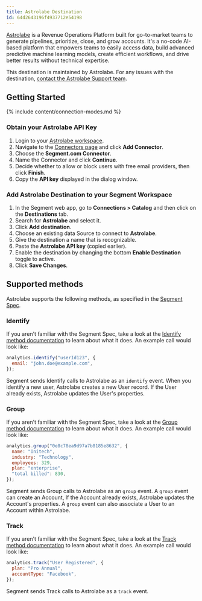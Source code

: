 ```yaml
---
title: Astrolabe Destination
id: 64d2643196f4937712e54198
---
```


[Astrolabe](https://astrolabe.so/?utm_source=segmentio&utm_medium=docs&utm_campaign=partners) is a Revenue Operations Platform built for go-to-market teams to generate pipelines, prioritize, close, and grow accounts. It's a no-code AI-based platform that empowers teams to easily access data, build advanced predictive machine learning models, create efficient workflows, and drive better results without technical expertise.

This destination is maintained by Astrolabe. For any issues with the destination, [contact the Astrolabe Support team](mailto:team@astrolabe.so).

## Getting Started

{% include content/connection-modes.md %}

### Obtain your Astrolabe API Key

1. Login to your [Astrolabe workspace](https://console.astrolabe.so/login).
2. Navigate to the [Connectors page](https://console.astrolabe.so/connectors) and click **Add Connector**.
3. Choose the **Segment.com Connector**.
4. Name the Connector and click **Continue**.
5. Decide whether to allow or block users with free email providers, then click **Finish**.
6. Copy the **API key** displayed in the dialog window.

### Add Astrolabe Destination to your Segment Workspace

1. In the Segment web app, go to **Connections > Catalog** and then click on the **Destinations** tab.
2. Search for **Astrolabe** and select it.
3. Click **Add destination**.
4. Choose an existing data Source to connect to **Astrolabe**.
5. Give the destination a name that is recognizable.
6. Paste the **Astrolabe API key** (copied earlier).
7. Enable the destination by changing the bottom **Enable Destination** toggle to active.
8. Click **Save Changes**.

## Supported methods

Astrolabe supports the following methods, as specified in the [Segment Spec](/docs/connections/spec).

### Identify

If you aren't familiar with the Segment Spec, take a look at the [Identify method documentation](/docs/connections/spec/identify/) to learn about what it does. An example call would look like:

```js
analytics.identify("userId123", {
  email: "john.doe@example.com",
});
```

Segment sends Identify calls to Astrolabe as an `identify` event. When you identify a new user, Astrolabe creates a new User record. If the User already exists, Astrolabe updates the User's properties.

### Group

If you aren't familiar with the Segment Spec, take a look at the [Group method documentation](/docs/connections/spec/group/) to learn about what it does. An example call would look like:

```js
analytics.group("0e8c78ea9d97a7b8185e8632", {
  name: "Initech",
  industry: "Technology",
  employees: 329,
  plan: "enterprise",
  "total billed": 830,
});
```

Segment sends Group calls to Astrolabe as an `group` event. A `group` event can create an Account, If the Account already exists, Astrolabe updates the Account's properties. A `group` event can also associate a User to an Account within Astrolabe.

### Track

If you aren't familiar with the Segment Spec, take a look at the [Track method documentation](/docs/connections/spec/track/) to learn about what it does. An example call would look like:

```js
analytics.track("User Registered", {
  plan: "Pro Annual",
  accountType: "Facebook",
});
```

Segment sends Track calls to Astrolabe as a `track` event.
